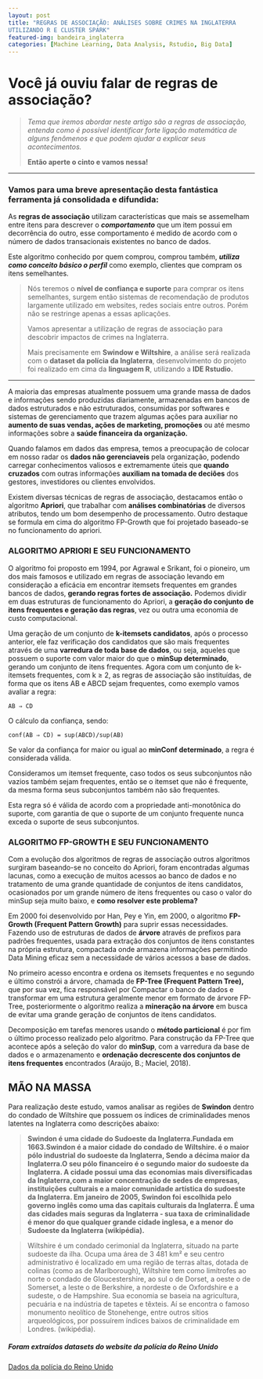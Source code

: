 ```yaml
---
layout: post
title: "REGRAS DE ASSOCIAÇÃO: ANÁLISES SOBRE CRIMES NA INGLATERRA
UTILIZANDO R E CLUSTER SPARK"
featured-img: bandeira_inglaterra
categories: [Machine Learning, Data Analysis, Rstudio, Big Data]
---
```


# Você já ouviu falar de regras de associação?

> *Tema que iremos abordar neste artigo são a regras de associação, entenda como é possível identificar forte ligação matemática de alguns fenômenos e que podem ajudar a explicar seus acontecimentos.*
> 
> **Então aperte o cinto e vamos nessa!**

---
### Vamos para uma breve apresentação desta fantástica ferramenta já consolidada e difundida:

As **regras de associação** utilizam características que mais se assemelham entre itens para descrever o ***comportamento*** que um item possui em decorrência do outro, esse comportamento é medido de acordo com o número de dados transacionais existentes no banco de dados.


Este algoritmo conhecido por quem comprou, comprou também, ***utiliza como conceito básico o perfil*** como exemplo, clientes que compram os itens semelhantes. 

> Nós teremos o **nível de confiança e suporte** para comprar os itens semelhantes, 
> surgem então sistemas de recomendação de produtos largamente utilizado em websites, redes sociais entre outros. Porém não se restringe apenas a essas aplicações.
>
> Vamos apresentar a utilização de regras de associação para descobrir impactos de crimes na Inglaterra.
>
> Mais precisamente em **Swindow e Wiltshire**, a análise será realizada com o **dataset da polícia da Inglaterra**, desenvolvimento do projeto foi realizado em cima da **linguagem R**, utilizando a **IDE Rstudio.**

---

A maioria das empresas atualmente possuem uma grande massa de dados e informações
sendo produzidas diariamente, armazenadas em bancos de dados estruturados e não
estruturados, consumidas por softwares e sistemas de gerenciamento que trazem algumas
ações para auxiliar no **aumento de suas vendas, ações de marketing, promoções** ou até mesmo
informações sobre a **saúde financeira da organização.** 

Quando falamos em dados das empresa, temos a preocupação de colocar em nosso radar os **dados não gerenciaveis** pela organização, 
podendo carregar conhecimentos valiosos e extremamente úteis que **quando cruzados** com outras informações 
**auxiliam na tomada de deciões** dos gestores, investidores ou clientes  envolvidos.

Existem diversas técnicas de regras de associação, destacamos então o algoritmo
**Apriori**, que trabalhar com **análises combinatórias** de diversos atributos, tendo um bom
desempenho de processamento. Outro destaque se formula em cima do algoritmo FP-Growth que foi projetado
baseado-se no funcionamento do apriori.

### ALGORITMO APRIORI E SEU FUNCIONAMENTO 

   O algoritmo foi proposto em 1994, por Agrawal e Srikant, foi o pioneiro, um dos mais
famosos e utilizado em regras de associação levando em consideração a eficácia em encontrar
itemsets frequentes em grandes bancos de dados, **gerando regras fortes de associação.**
Podemos dividir em duas estruturas de funcionamento do Apriori, a **geração do conjunto**
**de itens frequentes e geração das regras**, vez ou outra uma economia de custo computacional.

Uma geração de um conjunto de **k-itemsets candidatos**, após o processo anterior, ele faz
verificação dos candidatos que são mais frequentes através de uma **varredura de toda base de dados**,
ou seja, aqueles que possuem o suporte com valor maior do que o **minSup determinado**, gerando
um conjunto de itens frequentes. Agora com um conjunto de k-itemsets frequentes, com k ≥ 2,
as regras de associação são instituídas, de forma que os itens AB e ABCD sejam frequentes,
como exemplo vamos avaliar a regra:

    AB ⇒ CD

O cálculo da confiança, sendo:

    conf(AB ⇒ CD) = sup(ABCD)/sup(AB)
    
Se valor da confiança for maior ou igual ao **minConf determinado**, a regra é considerada válida.

Consideramos um itemset frequente, caso todos os seus subconjuntos não vazios
também sejam frequentes, então se o itemset que não é frequente, da mesma forma seus
subconjuntos também não são frequentes.
 
Esta regra só é válida de acordo com a propriedade
anti-monotônica do suporte, com garantia de que o suporte de um conjunto frequente nunca
exceda o suporte de seus subconjuntos.

### ALGORITMO FP-GROWTH E SEU FUNCIONAMENTO

Com a evolução dos algoritmos de regras de associação outros algoritmos surgiram
baseando-se no conceito do Apriori, foram encontradas algumas lacunas, como
a execução de muitos acessos ao banco de dados e no tratamento de uma grande quantidade de
conjuntos de itens candidatos, ocasionados por um grande número de itens frequentes ou caso
o valor do minSup seja muito baixo, e **como resolver este problema?**

Em 2000 foi desenvolvido por Han, Pey e Yin, em 2000, o algoritmo **FP-Growth (Frequent Pattern Growth)** 
para suprir essas necessidades. Fazendo uso de estruturas de dados de **árvore** através de prefixos para padrões 
frequentes, usada para extração dos conjuntos de itens constantes na própria estrutura, compactada onde armazena
informações permitindo Data Mining eficaz sem a necessidade de vários acessos a base de dados. 

No primeiro acesso encontra e ordena os itemsets frequentes e no segundo e último
constrói a árvore, chamada de **FP-Tree (Frequent Pattern Tree),** que por sua vez, fica responsável por Compactar
o banco de dados e transformar em uma estrutura geralmente menor em formato de árvore FP-Tree, 
posteriormente o algoritmo realiza a **mineração na árvore** em busca de evitar uma grande geração de conjuntos
de itens candidatos. 

Decomposição em tarefas menores usando o **método particional** é por fim o último processo realizado pelo algoritmo.
Para construção da FP-Tree que acontece após a seleção do valor do **minSup**, com a varredura da base de dados 
e o armazenamento e **ordenação decrescente dos conjuntos de itens frequentes**  encontrados (Araújo, B.; Maciel, 2018).

## MÃO NA MASSA

Para realização deste estudo, vamos analisar as regiões de **Swindon** dentro do condado de Wiltshire que
possuem os índices de criminalidades menos latentes na Inglaterra como descrições abaixo:

> **Swindon é uma cidade do Sudoeste da Inglaterra.Fundada em 1663.Swindon é a maior cidade**
> **do condado de Wiltshire. é o maior pólo industrial do sudoeste da Inglaterra, Sendo a décima maior da**
> **Inglaterra.O seu pólo financeiro é o segundo maior do sudoeste da Inglaterra. A cidade possui uma das**
> **economias mais diversificadas da Inglaterra,com a maior concentração de sedes de empresas, instituições**
> **culturais e a maior comunidade artística do sudoeste da Inglaterra. Em janeiro de 2005, Swindon foi**
> **escolhida pelo governo inglês como uma das capitais culturais da Inglaterra. É uma das cidades mais**
> **seguras da Inglaterra - sua taxa de criminalidade é menor do que qualquer grande cidade inglesa, e a menor**
> **do Sudoeste da Inglaterra (wikipédia).**


> Wiltshire é um condado cerimonial da Inglaterra, situado na parte sudoeste da ilha. Ocupa uma
área de 3 481 km² e seu centro administrativo é localizado em uma região de terras altas, dotada de colinas
(como as de Marlborough), Wiltshire tem como limítrofes ao norte o condado de Gloucestershire, ao sul o
de Dorset, a oeste o de Somerset, a leste o de Berkshire, a nordeste o de Oxfordshire e a sudeste, o de
Hampshire. Sua economia se baseia na agricultura, pecuária e na indústria de tapetes e têxteis. Aí se
encontra o famoso monumento neolítico de Stonehenge, entre outros sítios arqueológicos, por possuírem
índices baixos de criminalidade em Londres. (wikipédia).

##### Foram extraídos datasets do website da polícia do Reino Unido

[Dados da polícia do Reino Unido](https://data.police.uk/data)

[Bandeira]: https://github.com/johndelara1/portfolioweb/blob/master/assets/img/posts/bandeira_inglaterra.jpg "Logo Title Text 2"
